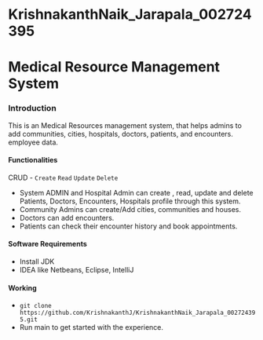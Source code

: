 # KrishnakanthNaik_Jarapala_002724395

# Medical Resource Management System

### Introduction

This is an Medical Resources management system, that helps admins to add communities, cities, hospitals, doctors, patients, and encounters. employee data.

#### Functionalities
 CRUD - `Create` `Read` `Update` `Delete`
 
 * System ADMIN and Hospital Admin can create , read, update and delete Patients, Doctors, Encounters, Hospitals profile through this system.
 * Community Admins can create/Add cities, communities and houses.
 * Doctors can add encounters.
 * Patients can check their encounter history and book appointments.
 
 #### Software Requirements
 - Install JDK
 - IDEA like Netbeans, Eclipse, IntelliJ
 
 #### Working
 - `git clone https://github.com/KrishnakanthJ/KrishnakanthNaik_Jarapala_002724395.git`
 - Run main to get started with the experience.
